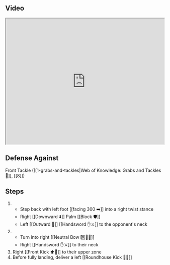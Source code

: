 ## Video

<iframe src="https://www.youtube.com/embed/YHISUH8MuqU" width="100%" height="400"></iframe>

## Defense Against

Front Tackle ([[1-grabs-and-tackles|Web of Knowledge: Grabs and Tackles 🤝]], [[8]])

## Steps

1. - Step back with left foot [[facing 300 ➡️]] into a right twist stance
    - Right [[Downward ⬇️]] Palm [[Block 🛡️]]
    - Left [[Outward 🔼]] [[Handsword ✋⚔️]] to the opponent's neck
2. - Turn into right [[Neutral Bow 0️⃣🧍‍♂️]]
    - Right [[Handsword ✋⚔️]] to their neck
3. Right [[Front Kick ⬆️🦵]] to their upper zone
4. Before fully landing, deliver a left [[Roundhouse Kick 🔄🦵]]